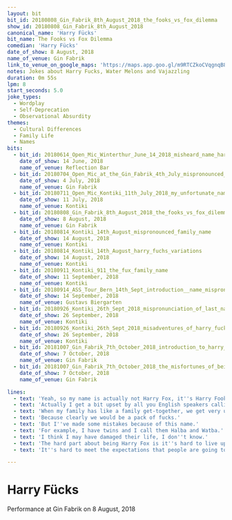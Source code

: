 ```yaml
---
layout: bit
bit_id: 20180808_Gin_Fabrik_8th_August_2018_the_fooks_vs_fox_dilemma
show_id: 20180808_Gin_Fabrik_8th_August_2018
canonical_name: 'Harry Fücks'
bit_name: The Fooks vs Fox Dilemma
comedian: 'Harry Fücks'
date_of_show: 8 August, 2018
name_of_venue: Gin Fabrik
link_to_venue_on_google_maps: 'https://maps.app.goo.gl/m9RTCZkoCVqgnqB88'
notes: Jokes about Harry Fucks, Water Melons and Vajazzling
duration: 0m 55s
lpm: 8
start_seconds: 5.0
joke_types:
  - Wordplay
  - Self-Deprecation
  - Observational Absurdity
themes:
  - Cultural Differences
  - Family Life
  - Names
bits:
  - bit_id: 20180614_Open_Mic_Winterthur_June_14_2018_misheard_name_harry_fox
    date_of_show: 14 June, 2018
    name_of_venue: Reflection Bar
  - bit_id: 20180704_Open_Mic_at_the_Gin_Fabrik_4th_July_mispronounced_name
    date_of_show: 4 July, 2018
    name_of_venue: Gin Fabrik
  - bit_id: 20180711_Open_Mic_Kontiki_11th_July_2018_my_unfortunate_name
    date_of_show: 11 July, 2018
    name_of_venue: Kontiki
  - bit_id: 20180808_Gin_Fabrik_8th_August_2018_the_fooks_vs_fox_dilemma
    date_of_show: 8 August, 2018
    name_of_venue: Gin Fabrik
  - bit_id: 20180814_Kontiki_14th_August_mispronounced_family_name
    date_of_show: 14 August, 2018
    name_of_venue: Kontiki
  - bit_id: 20180814_Kontiki_14th_August_harry_fuchs_variations
    date_of_show: 14 August, 2018
    name_of_venue: Kontiki
  - bit_id: 20180911_Kontiki_911_the_fux_family_name
    date_of_show: 11 September, 2018
    name_of_venue: Kontiki
  - bit_id: 20180914_ASS_Tour_Bern_14th_Sept_introduction__name_mispronunciation
    date_of_show: 14 September, 2018
    name_of_venue: Gustavs Biergarten
  - bit_id: 20180926_Kontiki_26th_Sept_2018_mispronunciation_of_last_name
    date_of_show: 26 September, 2018
    name_of_venue: Kontiki
  - bit_id: 20180926_Kontiki_26th_Sept_2018_misadventures_of_harry_fucks
    date_of_show: 26 September, 2018
    name_of_venue: Kontiki
  - bit_id: 20181007_Gin_Fabrik_7th_October_2018_introduction_to_harry_fuchs
    date_of_show: 7 October, 2018
    name_of_venue: Gin Fabrik
  - bit_id: 20181007_Gin_Fabrik_7th_October_2018_the_misfortunes_of_being_harry_fuchs
    date_of_show: 7 October, 2018
    name_of_venue: Gin Fabrik

lines:
  - text: 'Yeah, so my name is actually not Harry Fox, it''s Harry Fooks, it''s a German name.'
  - text: 'Actually I get a bit upset by all you English speakers calling me Harry Fox.'
  - text: 'When my family has like a family get-together, we get very upset if you call us a group of fuckers.'
  - text: 'Because clearly we would be a pack of fucks.'
  - text: 'But I''ve made some mistakes because of this name.'
  - text: 'For example, I have twins and I call them Halba and Watba.'
  - text: 'I think I may have damaged their life, I don''t know.'
  - text: 'The hard part about being Harry Fox is it''s hard to live up to this, you know.'
  - text: 'It''s hard to meet the expectations that people are going to naturally have.'

---
```


# Harry Fücks

Performance at Gin Fabrik on 8 August, 2018
